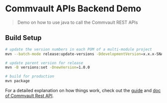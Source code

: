 # Commvault APIs Backend Demo

> Demo on how to use java to call the Commvault REST APIs

## Build Setup

``` bash
# update the version numbers in each POM of a multi-module project
mvn --batch-mode release:update-versions -DdevelopmentVersion=x.x.x-SNAPSHOT

# update parent version for release
mvn -B versions:set -DnewVersion=1.0.0

# build for production
mvn package
```

For a detailed explanation on how things work, check out the [guide](http://documentation.commvault.com/commvault/) and [doc of Commvault Rest API](https://api.commvault.com/?version=latest).
